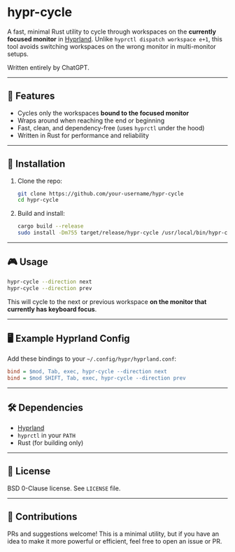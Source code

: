 # hypr-cycle

A fast, minimal Rust utility to cycle through workspaces on the **currently focused monitor** in [Hyprland](https://github.com/hyprwm/Hyprland). Unlike `hyprctl dispatch workspace e+1`, this tool avoids switching workspaces on the wrong monitor in multi-monitor setups.

Written entirely by ChatGPT.

---

## 🔧 Features

- Cycles only the workspaces **bound to the focused monitor**
- Wraps around when reaching the end or beginning
- Fast, clean, and dependency-free (uses `hyprctl` under the hood)
- Written in Rust for performance and reliability

---

## 🚀 Installation

1. Clone the repo:
   ```bash
   git clone https://github.com/your-username/hypr-cycle
   cd hypr-cycle
   ```

2. Build and install:
   ```bash
   cargo build --release
   sudo install -Dm755 target/release/hypr-cycle /usr/local/bin/hypr-cycle
   ```

---

## 🎮 Usage

```bash
hypr-cycle --direction next
hypr-cycle --direction prev
```

This will cycle to the next or previous workspace **on the monitor that currently has keyboard focus**.

---

## 🖥️ Example Hyprland Config

Add these bindings to your `~/.config/hypr/hyprland.conf`:

```ini
bind = $mod, Tab, exec, hypr-cycle --direction next
bind = $mod SHIFT, Tab, exec, hypr-cycle --direction prev
```

---

## 🛠️ Dependencies

- [Hyprland](https://github.com/hyprwm/Hyprland)
- `hyprctl` in your `PATH`
- Rust (for building only)

---

## 📜 License

BSD 0-Clause license. See `LICENSE` file.

---

## 🤝 Contributions

PRs and suggestions welcome! This is a minimal utility, but if you have an idea to make it more powerful or efficient, feel free to open an issue or PR.
